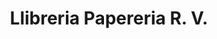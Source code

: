 ---
title: "Llibreria Papereria R. V."
url: /la-selva-del-camp/llibreria-papereria-r-v/
shop: Kiosk
---